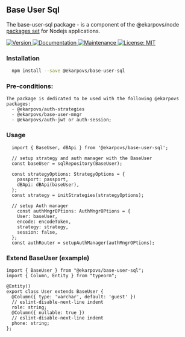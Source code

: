## Base User Sql

The base-user-sql package - is a component of the @ekarpovs/node [packages set](https://github.com/JuliusAgency/node-packages-set) for Nodejs applications.  

<p>
  <a href="https://www.npmjs.com/package/@ekarpovs/base-user-sql" target="_blank">
    <img alt="Version" src="https://img.shields.io/npm/v/@ekarpovs/base-user-sql.svg">
  </a>
  <a href="https://github.com/JuliusAgency/auth-strategies#readme" target="_blank">
    <img alt="Documentation" src="https://img.shields.io/badge/documentation-yes-brightgreen.svg" />
  </a>
  <a href="https://github.com/JuliusAgency/auth-strategies/graphs/commit-activity" target="_blank">
    <img alt="Maintenance" src="https://img.shields.io/badge/Maintained%3F-yes-green.svg" />
  </a>
  <a href="https://github.com/JuliusAgency/auth-strategies/blob/master/LICENSE" target="_blank">
    <img alt="License: MIT" src="https://img.shields.io/badge/License-MIT-yellow.svg" />
  </a>
</p>

### Installation
```bash
  npm install --save @ekarpovs/base-user-sql
```

### Pre-conditions:
```
The package is dedicated to be used with the following @ekarpovs packages:
  - @ekarpovs/auth-strategies
  - @ekarpovs/base-user-mngr
  - @ekarpovs/auth-jwt or auth-session;  
```

### Usage  
```
  import { BaseUser, dBApi } from '@ekarpovs/base-user-sql';
  
  // setup strategy and auth manager with the BaseUser
  const baseUser = sqlRepository(BaseUser);

  const strategyOptions: StrategyOptions = {
    passport: passport,
    dBApi: dBApi(baseUser),
  };
  const strategy = initStrategies(strategyOptions);

  // setup Auth manager  
    const authMngrOPtions: AuthMngrOPtions = {  
    User: baseUser,  
    encode: encodeToken,  
    strategy: strategy,
    session: false,  
  };  
  const authRouter = setupAuthManager(authMngrOPtions);  

```
### Extend BaseUser (example)
```
import { BaseUser } from "@ekarpovs/base-user-sql";
import { Column, Entity } from "typeorm";

@Entity()
export class User extends BaseUser {
  @Column({ type: 'varchar', default: 'guest' })
  // eslint-disable-next-line indent
  role: string;
  @Column({ nullable: true })
  // eslint-disable-next-line indent
  phone: string;
};
```
